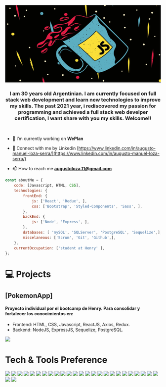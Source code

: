 <img width="100%" height="250px" src="https://github.com/AugustoLoza/AugustoLoza/blob/main/images/Banner.png?raw=true" />
<!-- <img  src="https://github.com/Whit3-Devs/Whit3-Devs/blob/master/images/AboutMe.png?raw=true" /> -->

<h3 align="center">I am 30 years old Argentinian. I am currently focused on full stack web development and learn new technologies to improve my skills. The past 2021 year, i rediscovered my passion for programming and achieved a full stack web develper certification, I want share with you my skills. Welcome!!</h3>
<br/>

-   🔭 I’m currently working on **WePlan**

-   📝 Connect with me by Linkedin [https://www.linkedin.com/in/augusto-manuel-loza-serra/](https://www.linkedin.com/in/augusto-manuel-loza-serra/)

-   📫 How to reach me **augustoloza.11@gmail.com**

```javascript
const aboutMe = {
    code: [Javascript, HTML, CSS],
    technologies: {
        frontEnd: {
            js: ['React', 'Redux', ],
            css: ['Bootstrap', 'Styled-Components', 'Sass', ],
        },
        backEnd: {
            js: ['Node', 'Express', ],
        },
        databases: [ 'mySQL', 'SQLServer', 'PostgreSQL', 'Sequelize',],
        miscelaneous: ['Scrum', 'Git', 'Github',],
    },
    currentOccupation: ['student at Henry' ],
};
```

# :computer: Projects

## [PokemonApp]

#### Proyecto individual por el bootcamp de Henry. Para consolidar y fortalecer los conocimientos en:

-   Frontend: HTML, CSS, Javascript, ReactJS, Axios, Redux.
-   Backend: NodeJS, ExpressJS, Sequelize, PostgreSQL.

<img src="https://github.com/AugustoLoza/AugustoLoza/blob/main/images/Pokemon.gif?raw=true">





# Tech & Tools Preference

<img src = "https://img.shields.io/badge/-HTML5-E34F26?style=flat&logo=html5&logoColor=white"> <img src = "https://img.shields.io/badge/-CSS3-1572B6?style=flat&logo=css3&logoColor=white"> <img src="https://img.shields.io/badge/-Bootstrap-563D7C?style=flat&logo=bootstrap&logoColor=white"> <img src="https://img.shields.io/badge/-JavaScript-eed718?style=flat&logo=javascript&logoColor=ffffff"> <img src="https://img.shields.io/badge/-Sass-cc6699?style=flat&logo=sass&logoColor=ffffff"> <img src="https://img.shields.io/badge/-React-000000?style=flat&logo=react&logoColor=00c8ff"> <img src="https://img.shields.io/badge/-MongoDB-4DB33D?style=flat&logo=mongodb&logoColor=FFFFFF"> <img src="https://img.shields.io/badge/-MySQL-F29111?style=flat&logo=mysql&logoColor=FFFFFF"> <img src="https://img.shields.io/badge/-Express.js-787878?style=flat"> <img src="https://img.shields.io/badge/-Node.js-3C873A?style=flat&logo=Node.js&logoColor=white"> <img src="http://img.shields.io/badge/-Git-F1502F?style=flat&logo=git&logoColor=FFFFFF"> <img src="http://img.shields.io/badge/-Github-000000?style=flat&logo=github&logoColor=FFFFFF"> <img src="http://img.shields.io/badge/-VS%20Code-007ACC?style=flat&logo=visual%20studio%20code&logoColor=white"> <img src="http://img.shields.io/badge/-Heroku-430098?style=flat&logo=heroku&logoColor=white"> <img src="http://img.shields.io/badge/-Vercel-black?style=flat&logo=vercel&logoColor=white"> <img src="https://img.shields.io/badge/MUI-%230081CB.svg?style=flat&logo=mui&logoColor=white"> <img src="https://img.shields.io/badge/Next-black?style=flat&logo=next.js&logoColor=white"> <img src="https://img.shields.io/badge/Sequelize-52B0E7?style=flat&logo=Sequelize&logoColor=white"> <img src="https://img.shields.io/badge/Postman-FF6C37?style=flat&logo=postman&logoColor=white"> <img src="https://img.shields.io/badge/postgres-%23316192.svg?style=flat&logo=postgresql&logoColor=white"> <img src="https://img.shields.io/badge/figma-%23F24E1E.svg?style=flat&logo=figma&logoColor=white"> <img src="https://img.shields.io/badge/JWT-black?style=flat&logo=JSON%20web%20tokens"> <img src="https://img.shields.io/badge/NPM-%23000000.svg?style=flat&logo=npm&logoColor=white"> <img src="https://img.shields.io/badge/redux-%23593d88.svg?style=flat&logo=redux&logoColor=white"> <img src="https://img.shields.io/badge/Socket.io-black?style=flat&logo=socket.io&badgeColor=010101"> <img src="https://img.shields.io/badge/styled--components-DB7093?style=flat&logo=styled-components&logoColor=white"> <img src="https://img.shields.io/badge/typescript-%23007ACC.svg?style=flat&logo=typescript&logoColor=white">
